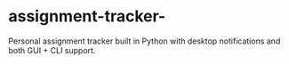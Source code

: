 # assignment-tracker-
Personal assignment tracker built in Python with desktop notifications and both GUI + CLI support.
